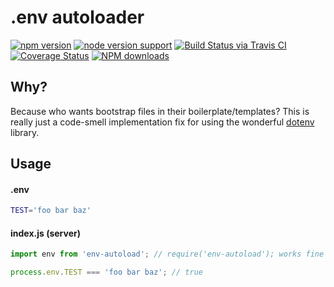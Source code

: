 .env autoloader
=======

[![npm version](https://badge.fury.io/js/env-autoload.svg)](https://www.npmjs.com/package/env-autoload)
[![node version support](https://img.shields.io/node/v/env-autoload.svg)](https://www.npmjs.com/package/env-autoload)
[![Build Status via Travis CI](https://travis-ci.org/kwhitley/env-autoload.svg?branch=master)](https://travis-ci.org/kwhitley/env-autoload)
[![Coverage Status](https://coveralls.io/repos/github/kwhitley/env-autoload/badge.svg?branch=master)](https://coveralls.io/github/kwhitley/env-autoload?branch=master)
[![NPM downloads](https://img.shields.io/npm/dt/env-autoload.svg?style=flat-square)](https://www.npmjs.com/package/env-autoload)

## Why?
Because who wants bootstrap files in their boilerplate/templates?
This is really just a code-smell implementation fix for using the
wonderful [dotenv](https://www.npmjs.com/package/dotenv) library.

## Usage

#### .env
```bash
TEST='foo bar baz'
```

#### index.js (server)
```js
import env from 'env-autoload'; // require('env-autoload'); works fine too

process.env.TEST === 'foo bar baz'; // true
```
